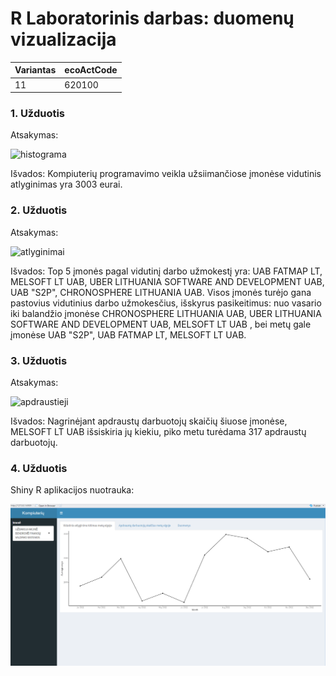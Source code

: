 # R Laboratorinis darbas: duomenų vizualizacija

| Variantas | ecoActCode |
|------------- | ------------- |
|11   | 620100 |


### 1. Užduotis

Atsakymas:

![histograma](img/užduotis1.png)

Išvados: Kompiuterių programavimo veikla užsiimančiose įmonėse vidutinis atlyginimas yra 3003 eurai.

### 2. Užduotis

Atsakymas:

![atlyginimai](img/užduotis2.png)

Išvados: Top 5 įmonės pagal vidutinį darbo užmokestį yra: UAB FATMAP LT, 	MELSOFT LT UAB, UBER LITHUANIA SOFTWARE AND DEVELOPMENT UAB, UAB "S2P", CHRONOSPHERE LITHUANIA UAB.  Visos įmonės turėjo gana pastovius vidutinius darbo užmokesčius, išskyrus pasikeitimus: nuo vasario iki balandžio įmonėse CHRONOSPHERE LITHUANIA UAB, UBER LITHUANIA SOFTWARE AND DEVELOPMENT UAB, MELSOFT LT UAB , bei metų gale įmonėse UAB "S2P", UAB FATMAP LT, MELSOFT LT UAB.


### 3. Užduotis

Atsakymas:

![apdraustieji](img/užduotis3.png)

Išvados: Nagrinėjant apdraustų darbuotojų skaičių šiuose įmonėse,  MELSOFT LT UAB išsiskiria jų kiekiu, piko metu turėdama 317 apdraustų darbuotojų.


### 4. Užduotis

Shiny R aplikacijos nuotrauka:

![shiny app](img/Shiny.png)
